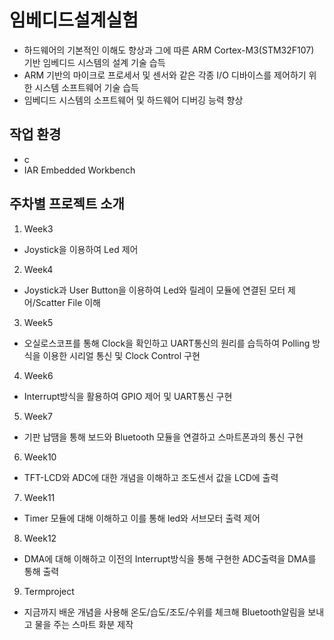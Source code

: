 # 임베디드설계실험
- 하드웨어의 기본적인 이해도 향상과 그에 따른 ARM Cortex-M3(STM32F107) 기반 임베디드 시스템의 설계 기술 습득
- ARM 기반의 마이크로 프로세서 및 센서와 같은 각종 I/O 디바이스를 제어하기 위한 시스템 소프트웨어 기술 습득
- 임베디드 시스템의 소프트웨어 및 하드웨어 디버깅 능력 향상
## 작업 환경
- c
- IAR Embedded Workbench
## 주차별 프로젝트 소개
1. Week3
- Joystick을 이용하여 Led 제어
2. Week4
- Joystick과 User Button을 이용하여 Led와 릴레이 모듈에 연결된 모터 제어/Scatter File 이해
3. Week5
- 오실로스코프를 통해 Clock을 확인하고 UART통신의 원리를 습득하여 Polling 방식을 이용한 시리얼 통신 및 Clock Control 구현
4. Week6
- Interrupt방식을 활용하여 GPIO 제어 및 UART통신 구현
5. Week7
- 기판 납땜을 통해 보드와 Bluetooth 모듈을 연결하고 스마트폰과의 통신 구현
6. Week10
- TFT-LCD와 ADC에 대한 개념을 이해하고 조도센서 값을 LCD에 출력
7. Week11
- Timer 모듈에 대해 이해하고 이를 통해 led와 서브모터 출력 제어
8. Week12
- DMA에 대해 이해하고 이전의 Interrupt방식을 통해 구현한 ADC출력을 DMA를 통해 출력
9. Termproject
- 지금까지 배운 개념을 사용해 온도/습도/조도/수위를 체크해 Bluetooth알림을 보내고 물을 주는 스마트 화분 제작
